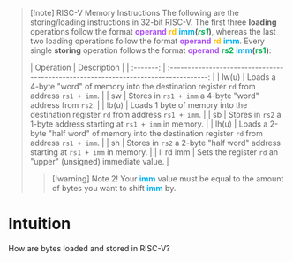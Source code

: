 >[!note] RISC-V Memory Instructions
>The following are the storing/loading instructions in 32-bit RISC-V. The first three **loading** operations follow the format <span style="color:rgb(172, 78, 244)">**operand**</span> <span style="color:rgb(255, 192, 0)">**rd**</span> <span style="color:rgb(0, 176, 240)">**imm**</span>**(**<span style="font-weight:bold; font-style:italic; color:rgb(0, 176, 80)">**rs1**</span>**)**, whereas the last two loading operations follow the format <span style="color:rgb(172, 78, 244)">**operand**</span> <span style="color:rgb(255, 192, 0)">**rd**</span> <span style="color:rgb(0, 176, 240)">**imm**</span>. Every single **storing** operation follows the format <span style="color:rgb(172, 78, 244)">**operand**</span> <span style="color:rgb(0, 176, 80)">**rs2**</span> <span style="color:rgb(0, 176, 240)">**imm**</span>**(**<span style="color:rgb(0, 176, 80)">**rs1**</span>**)**:
>
>| Operation |                                     Description                                      |
| :-------: | :----------------------------------------------------------------------------------: |
|   lw(u)   | Loads a 4-byte "word" of memory into the destination register `rd` from address `rs1 + imm`. |
|    sw     |         Stores in `rs1 + imm` a 4-byte "word" address from `rs2`.          |
|   lb(u)   | Loads 1 byte of memory into the destination register `rd` from address `rs1 + imm`.  |
|    sb     |         Stores in `rs2` a 1-byte address starting at `rs1 + imm` in memory.          |
|   lh(u)   | Loads a 2-byte "half word" of memory into the destination register `rd` from address `rs1 + imm`. |
|    sh     |         Stores in `rs2` a 2-byte "half word" address starting at `rs1 + imm` in memory.          |
| li rd imm |         Sets the register `rd` an "upper" (unsigned) immediate value.          |
>>[!warning] Note 2!
>>Your <span style="color:rgb(0, 176, 240)">**imm**</span> value must be equal to the amount of bytes you want to shift <span style="color:rgb(0, 176, 240)">**imm**</span> by.

# Intuition
How are bytes loaded and stored in RISC-V? 